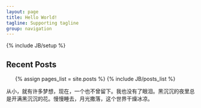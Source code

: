 ```yaml
---
layout: page
title: Hello World!
tagline: Supporting tagline
group: navigation
---
```

{% include JB/setup %}



## Recent Posts

<ul>
{% assign pages_list = site.posts %}
{% include JB/posts_list %}
</ul>

从小，就有许多梦想，现在，一个也不曾留下。我也没有了眼泪。黑沉沉的夜里总是开满黑沉沉的花。慢慢睡去，月光撒落，这个世界干燥冰凉。

